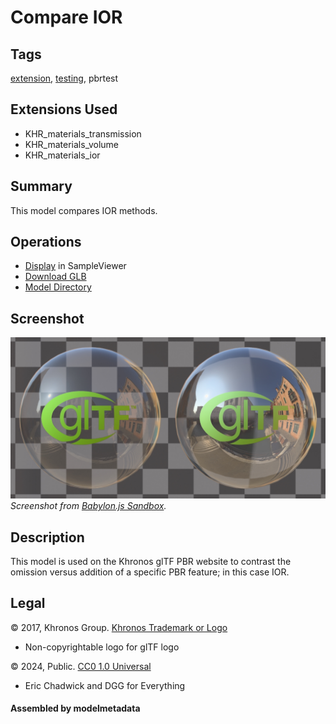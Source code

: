 # Compare IOR

## Tags

[extension](../../Models-extension.md), [testing](../../Models-testing.md), pbrtest

## Extensions Used

* KHR_materials_transmission
* KHR_materials_volume
* KHR_materials_ior

## Summary

This model compares IOR methods.

## Operations

* [Display](https://github.khronos.org/glTF-Sample-Viewer-Release/?model=https://raw.GithubUserContent.com/KhronosGroup/glTF-Sample-Assets/main/./Models/CompareIor/glTF-Binary/CompareIor.glb) in SampleViewer
* [Download GLB](https://raw.GithubUserContent.com/KhronosGroup/glTF-Sample-Assets/main/./Models/CompareIor/glTF-Binary/CompareIor.glb)
* [Model Directory](./)

## Screenshot

![screenshot](screenshot/screenshot_Large.jpg)
<br/>_Screenshot from [Babylon.js Sandbox](https://sandbox.babylonjs.com/)._

## Description

This model is used on the Khronos glTF PBR website to contrast the omission versus addition of a specific PBR feature; in this case IOR.

## Legal

&copy; 2017, Khronos Group. [Khronos Trademark or Logo]()

 - Non-copyrightable logo for glTF logo

&copy; 2024, Public. [CC0 1.0 Universal](https://creativecommons.org/publicdomain/zero/1.0/legalcode)

 - Eric Chadwick and DGG for Everything

#### Assembled by modelmetadata